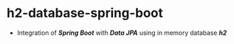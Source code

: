 # h2-database-spring-boot
- Integration of ***Spring Boot*** with ***Data JPA*** using in memory database ***h2***
